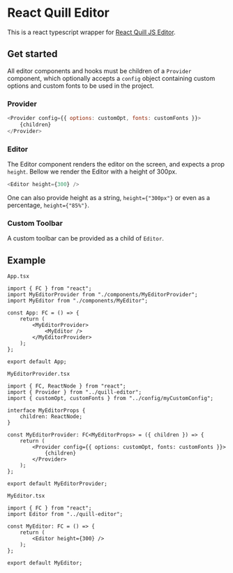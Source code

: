 # React Quill Editor

This is a react typescript wrapper for [React Quill JS Editor](https://quilljs.com). 

## Get started

All editor components and hooks must be children of a `Provider` component, which optionally accepts a `config` object containing custom options and custom fonts to be used in the project.

### Provider

```js
<Provider config={{ options: customOpt, fonts: customFonts }}>
    {children}
</Provider>
```

### Editor

The Editor component renders the editor on the screen, and expects a prop `height`. Bellow we render the Editor with a height of 300px. 

```js
<Editor height={300} />
```

One can also provide height as a string, `height={"300px"}` or even as a percentage, `height={"85%"}`.

### Custom Toolbar

A custom toolbar can be provided as a child of `Editor`.


## Example

`App.tsx`
```tsx
import { FC } from "react";
import MyEditorProvider from "./components/MyEditorProvider";
import MyEditor from "./components/MyEditor";

const App: FC = () => {
    return (
        <MyEditorProvider>
            <MyEditor />
        </MyEditorProvider>
    );
};

export default App;

```

`MyEditorProvider.tsx`
```tsx
import { FC, ReactNode } from "react";
import { Provider } from "../quill-editor";
import { customOpt, customFonts } from "../config/myCustomConfig";

interface MyEditorProps {
    children: ReactNode;
}

const MyEditorProvider: FC<MyEditorProps> = ({ children }) => {
    return (
        <Provider config={{ options: customOpt, fonts: customFonts }}>
            {children}
        </Provider>
    );
};

export default MyEditorProvider;
```

`MyEditor.tsx`
```tsx
import { FC } from "react";
import Editor from "../quill-editor";

const MyEditor: FC = () => {
    return (
        <Editor height={300} />
    );
};

export default MyEditor;
```

